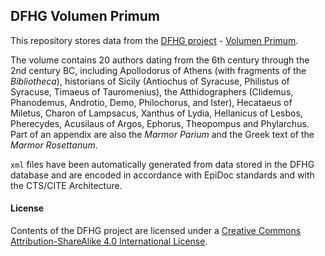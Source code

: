 ## DFHG Volumen Primum

This repository stores data from the [DFHG project](http://www.dfhg-project.org/) - [Volumen Primum](http://www.dfhg-project.org/DFHG/index.php?volume=Volumen%20primum#volumen_primum).

The volume contains 20 authors dating from the 6th century through the 2nd century BC, including Apollodorus of Athens (with fragments of the <i>Bibliotheca</i>), historians of Sicily (Antiochus of Syracuse, Philistus of Syracuse, Timaeus of Tauromenius), the Atthidographers (Clidemus, Phanodemus, Androtio, Demo, Philochorus, and Ister), Hecataeus of Miletus, Charon of Lampsacus, Xanthus of Lydia, Hellanicus of Lesbos, Pherecydes, Acusilaus of Argos, Ephorus, Theopompus and Phylarchus. Part of an appendix are also the <i>Marmor Parium</i> and the Greek text of the <i>Marmor Rosettanum</i>.

`xml` files have been automatically generated from data stored in the DFHG database and are encoded in accordance with EpiDoc standards and with the CTS/CITE Architecture.

#### License
Contents of the DFHG project are licensed under a [Creative Commons Attribution-ShareAlike 4.0 International License](https://creativecommons.org/licenses/by-sa/4.0/).
